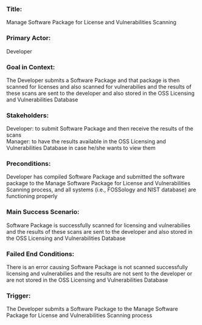 ### Title: 
Manage Software Package for License and Vulnerabilities Scanning 
### Primary Actor:
Developer
### Goal in Context:
The Developer submits a Software Package and that package is then scanned for licenses and also scanned for vulnerabilies and the results of these scans are sent to the developer and also stored in the OSS Licensing and Vulnerabilities Database
### Stakeholders:
Developer: to submit Software Package and then receive the results of the scans<br/>
Manager: to have the results available in the OSS Licensing and Vulnerabilities Database in case he/she wants to view them
### Preconditions:
Developer has compiled Software Package and submitted the software package to the Manage Software Package for License and Vulnerabilities Scanning process, and all systems (i.e., FOSSology and NIST database) are functioning properly
### Main Success Scenario:
Software Package is successfully scanned for licensing and vulnerabilies and the results of these scans are sent to the developer and also stored in the OSS Licensing and Vulnerabilities Database
### Failed End Conditions:
There is an error causing Software Package is not scanned successfully licensing and vulnerabilies and the results are not sent to the developer or are not stored in the OSS Licensing and Vulnerabilities Database
### Trigger:
The Developer submits a Software Package to the Manage Software Package for License and Vulnerabilities Scanning process
